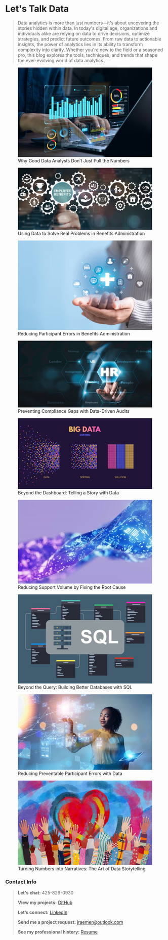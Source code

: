 # Let's Talk Data

> Data analytics is more than just numbers—it's about uncovering the stories hidden within data. In today's digital age, organizations and individuals alike are relying on data to drive decisions, optimize strategies, and predict future outcomes. From raw data to actionable insights, the power of analytics lies in its ability to transform complexity into clarity. Whether you're new to the field or a seasoned pro, this blog explores the tools, techniques, and trends that shape the ever-evolving world of data analytics.

<div class="gallery">
  <figure>
  <a href="Blogs\good_data_analysts.md">
  <img src="Images\Good_Data_Analysts.jpg" alt="Why Good Data Analysts Don’t Just Pull the Numbers" />
</a>
    <figcaption>Why Good Data Analysts Don’t Just Pull the Numbers</figcaption>
  </figure>
  </div>

<div class="gallery">
  <figure>
  <a href="Blogs\benefits.md">
  <img src="Images\Benefits.jpg" alt="Using Data to Solve Real Problems in Benefits Administration" />
</a>
    <figcaption>Using Data to Solve Real Problems in Benefits Administration</figcaption>
  </figure>
  </div>

<div class="gallery">
  <figure>
  <a href="Blogs\reducing_errors.md">
  <img src="Images\Reducing_Errors.jpg" alt="Reducing Participant Errors in Benefits Administration" />
</a>
    <figcaption>Reducing Participant Errors in Benefits Administration</figcaption>
  </figure>
  </div>

<div class="gallery">
  <figure>
  <a href="Blogs\compliance.md">
  <img src="Images\Compliance.jpg" alt="Preventing Compliance Gaps with Data-Driven Audits" />
</a>
    <figcaption>Preventing Compliance Gaps with Data-Driven Audits</figcaption>
  </figure>
  </div>

<div class="gallery">
  <figure>
  <a href="Blogs\story_telling.md">
  <img src="Images\Story_Telling.jpg" alt="Beyond the Dashboard: Telling a Story with Data" />
</a>
    <figcaption>Beyond the Dashboard: Telling a Story with Data</figcaption>
  </figure>
  </div>

<div class="gallery">
  <figure>
  <a href="Blogs\root_cause.md">
  <img src="Images\Root_Cause.jpg" alt="Reducing Support Volume by Fixing the Root Cause" />
</a>
    <figcaption>Reducing Support Volume by Fixing the Root Cause</figcaption>
  </figure>
  </div>

<div class="gallery">
  <figure>
  <a href="Blogs\sql.md">
  <img src="Images\SQL.jpg" alt="Beyond the Query: Building Better Databases with SQL" />
</a>
    <figcaption>Beyond the Query: Building Better Databases with SQL</figcaption>
  </figure>
  </div>

<div class="gallery">
  <figure>
  <a href="Blogs\reducing_errors_2.md">
  <img src="Images\Reducing_Errors_2.jpg" alt="Reducing Preventable Participant Errors with Data" />
</a>
    <figcaption>Reducing Preventable Participant Errors with Data</figcaption>
  </figure>
  </div>

<div class="gallery">
  <figure>
  <a href="Blogs\story_telling_2.md">
  <img src="Images\Story_Telling_2.jpg" alt="Turning Numbers into Narratives: The Art of Data Storytelling" />
</a>
    <figcaption>Turning Numbers into Narratives: The Art of Data Storytelling</figcaption>
  </figure>
  </div>





### Contact Info
> **Let's chat:** 425-829-0930
> 
> **View my projects:** [GitHub](https://github.com/JerricaRaemer)
> 
> **Let’s connect:** [LinkedIn](https://www.linkedin.com/in/jerrica-raemer/)
>
> **Send me a project request:** jraemer@outlook.com
>
> **See my professional history:** [Resume](https://jerricaraemer.github.io/)

